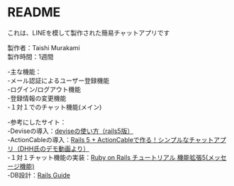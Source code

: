 # README
これは、LINEを模して製作された簡易チャットアプリです  

製作者：Taishi Murakami  
製作時間：1週間  

-主な機能：  
  -メール認証によるユーザー登録機能  
  -ログイン/ログアウト機能  
  -登録情報の変更機能  
  -１対１でのチャット機能(メイン)  

-参考にしたサイト：  
  -Deviseの導入：[deviseの使い方（rails5版）](https://qiita.com/cigalecigales/items/f4274088f20832252374)  
  -ActionCableの導入：[Rails 5 + ActionCableで作る！シンプルなチャットアプリ（DHH氏のデモ動画より）](https://qiita.com/jnchito/items/aec75fab42804287d71b)  
  -１対１チャット機能の実装：[Ruby on Rails チュートリアル 機能拡張5(メッセージ機能)](https://qiita.com/YN6127yn/items/7ddd966141cca195b4da)  
  -DB設計：[Rails Guide](https://railsguides.jp/association_basics.html)

